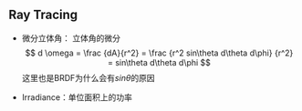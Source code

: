 ## Ray Tracing

- 微分立体角：
立体角的微分 
$$
d \omega = \frac {dA}{r^2} = \frac {r^2 sin\theta d\theta d\phi} {r^2} = sin\theta d\theta d\phi
$$
这里也是BRDF为什么会有$sin\theta$的原因

- Irradiance：单位面积上的功率